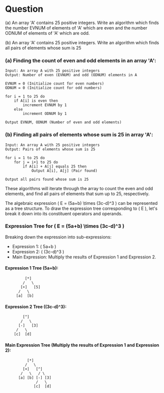 # Question


 (a) An array 'A' contains 25 positive integers. Write an algorithm which finds the number EVNUM of elements of 'A' which are even and the number ODNUM of elements of 'A' which are odd.

 (b) An array 'A' contains 25 positive integers. Write an algorithm which finds all pairs of elements whose sum is 25

### (a) Finding the count of even and odd elements in an array 'A':

```
Input: An array A with 25 positive integers
Output: Number of even (EVNUM) and odd (ODNUM) elements in A

EVNUM = 0 (Initialize count for even numbers)
ODNUM = 0 (Initialize count for odd numbers)

for i = 1 to 25 do
    if A[i] is even then
        increment EVNUM by 1
    else
        increment ODNUM by 1

Output EVNUM, ODNUM (Number of even and odd elements)
```

### (b) Finding all pairs of elements whose sum is 25 in array 'A':

```plaintext
Input: An array A with 25 positive integers
Output: Pairs of elements whose sum is 25

for i = 1 to 25 do
    for j = i+1 to 25 do
        if A[i] + A[j] equals 25 then
            Output A[i], A[j] (Pair found)

Output all pairs found whose sum is 25
```

These algorithms will iterate through the array to count the even and odd elements, and find all pairs of elements that sum up to 25, respectively.

The algebraic expression \( E = (5a+b) \times (3c-d)^3 \) can be represented as a tree structure. To draw the expression tree corresponding to \( E \), let's break it down into its constituent operators and operands.

### Expression Tree for \( E = (5a+b) \times (3c-d)^3 \)

Breaking down the expression into sub-expressions:

- Expression 1: \( 5a+b \)
- Expression 2: \( (3c-d)^3 \)
- Main Expression: Multiply the results of Expression 1 and Expression 2.

#### Expression 1 Tree (5a+b):

```plaintext
         [*]
        /   \
       [+]   [5]
      /   \
     [a]  [b]
```

#### Expression 2 Tree ((3c-d)^3):

```plaintext
        [^]
       /   \
      [-]   [3]
     /   \
    [c]  [d]
```

#### Main Expression Tree (Multiply the results of Expression 1 and Expression 2):

```plaintext
          [*]
         /   \
        [+]   [^]
       /   \   / \
      [a] [b] [-] [3]
              /   \
             [c]  [d]
```


